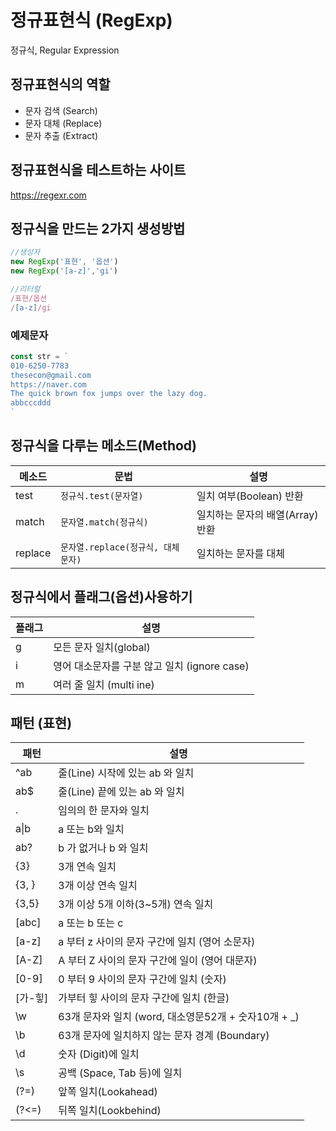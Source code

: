# 정규표현식 (RegExp)

정규식, Regular Expression

## 정규표현식의 역할

- 문자 검색 (Search)
- 문자 대체 (Replace)
- 문자 추출 (Extract)

## 정규표현식을 테스트하는 사이트

https://regexr.com


## 정규식을 만드는 2가지 생성방법

```js
//생성자
new RegExp('표현', '옵션')
new RegExp('[a-z]','gi')

//리터럴
/표현/옵션
/[a-z]/gi
```

### 예제문자
```js
const str = `
010-6250-7783
thesecon@gmail.com
https://naver.com
The quick brown fox jumps over the lazy dog.
abbcccddd
`
```

## 정규식을 다루는 메소드(Method)

메소드 | 문법  | 설명
--|--|--
test | `정규식.test(문자열)` | 일치 여부(Boolean) 반환
match | `문자열.match(정규식)` | 일치하는 문자의 배열(Array)반환
replace | `문자열.replace(정규식, 대체문자)` | 일치하는 문자를 대체


## 정규식에서 플래그(옵션)사용하기
플래그 | 설명
--|--
g | 모든 문자 일치(global)
i | 영어 대소문자를 구분 않고 일치 (ignore case)
m | 여러 줄 일치 (multi ine)

## 패턴 (표현)

패턴 | 설명
-- | -- 
^ab | 줄(Line) 시작에 있는 ab 와 일치
ab$ | 줄(Line) 끝에 있는 ab 와 일치
. | 임의의 한 문자와 일치
a&verbar;b | a 또는 b와 일치
ab? | b 가 없거나 b 와 일치
{3} | 3개 연속 일치
{3, } | 3개 이상 연속 일치
{3,5} | 3개 이상 5개 이하(3~5개) 연속 일치
[abc] | a 또는 b 또는 c
[a-z] | a 부터 z 사이의 문자 구간에 일치 (영어 소문자)
[A-Z] | A 부터 Z 사이의 문자 구간에 일이 (영어 대문자)
[0-9] | 0 부터 9 사이의 문자 구간에 일치 (숫자)
[가-힣] | 가부터 힣 사이의 문자 구간에 일치 (한글)
\w | 63개 문자와 일치 (word, 대소영문52개 + 숫자10개 + _) 
\b | 63개 문자에 일치하지 않는 문자 경계 (Boundary)
\d | 숫자 (Digit)에 일치
\s | 공백 (Space, Tab 등)에 일치
(?=) | 앞쪽 일치(Lookahead)
(?<=) | 뒤쪽 일치(Lookbehind)